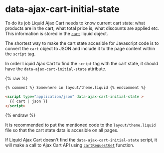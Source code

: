 # data-ajax-cart-initial-state

To do its job Liquid Ajax Cart needs to know current cart state: what products are in the cart, what total price is, what discounts are applied etc. This information is stored in the [`cart`](https://shopify.dev/api/liquid/objects/cart) liquid object.

The shortest way to make the cart state accesible for Javascript code is to convert the `cart` object to JSON and include it to the page content within the `script` tag.

In order Liquid Ajax Cart to find the `script` tag with the cart state, it should have the `data-ajax-cart-initial-state` attribute.

{% raw %}
```html
{% comment %} Somewhere in layout/theme.liquid {% endcomment %}

<script type="application/json" data-ajax-cart-initial-state >
  {{ cart | json }}
</script>
```
{% endraw %}

It is recommended to put the mentioned code to the `layout/theme.liquid` file so that the cart state data is accesible on all pages.

If Liquid Ajax Cart doesn't find the `data-ajax-cart-initial-state` script, it will make a call to Ajax Cart API using [`cartRequestGet`](/reference/cartRequestGet) function.